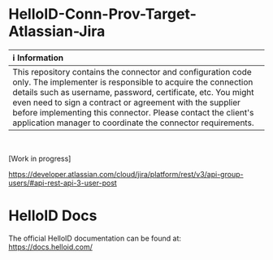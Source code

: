 # HelloID-Conn-Prov-Target-Atlassian-Jira

| :information_source: Information |
|:---------------------------|
| This repository contains the connector and configuration code only. The implementer is responsible to acquire the connection details such as username, password, certificate, etc. You might even need to sign a contract or agreement with the supplier before implementing this connector. Please contact the client's application manager to coordinate the connector requirements.       |

<br />

[Work in progress]

https://developer.atlassian.com/cloud/jira/platform/rest/v3/api-group-users/#api-rest-api-3-user-post

# HelloID Docs
The official HelloID documentation can be found at: https://docs.helloid.com/
